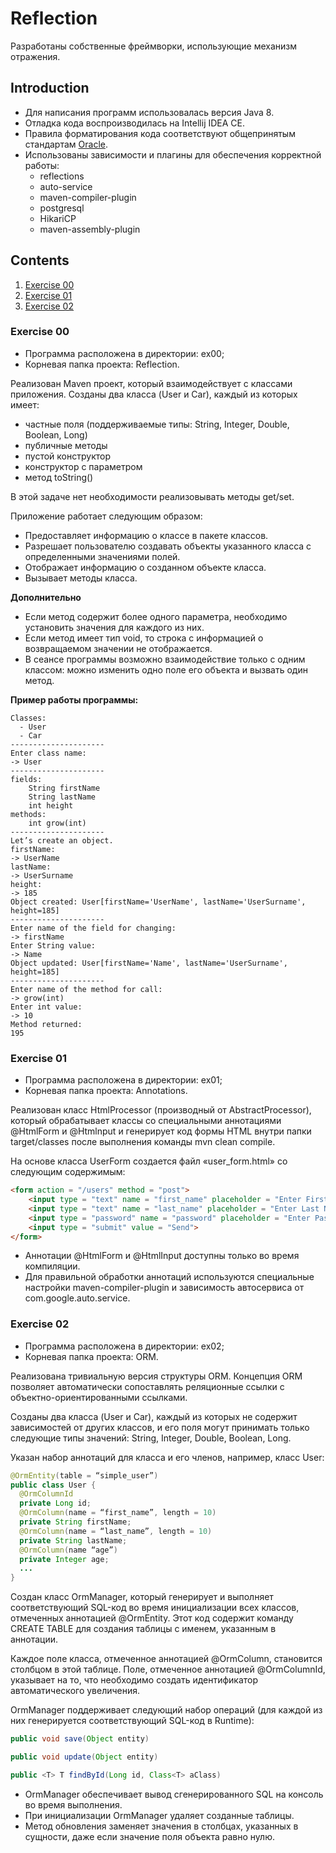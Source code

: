 # Reflection
Разработаны собственные фреймворки, использующие механизм отражения.

## Introduction
- Для написания программ использовалась версия Java 8.
- Отладка кода воспроизводилась на Intellij IDEA CE.
- Правила форматирования кода соответствуют общепринятым стандартам [Oracle](https://www.oracle.com/java/technologies/javase/codeconventions-namingconventions.html).
- Использованы зависимости и плагины для обеспечения корректной работы:
    - reflections
    - auto-service
    - maven-compiler-plugin
    - postgresql
    - HikariCP
    - maven-assembly-plugin

## Contents
1. [Exercise 00](#exercise-00)
2. [Exercise 01](#exercise-01)
3. [Exercise 02](#exercise-02)

### Exercise 00

- Программа расположена в директории: ex00;
- Корневая папка проекта: Reflection.

Реализован Maven проект, который взаимодействует с классами приложения. Созданы два класса (User и Car), каждый из которых имеет:
- частные поля (поддерживаемые типы: String, Integer, Double, Boolean, Long)
- публичные методы
- пустой конструктор
- конструктор с параметром
- метод toString()

В этой задаче нет необходимости реализовывать методы get/set.

Приложение работает следующим образом:
- Предоставляет информацию о классе в пакете классов.
- Разрешает пользователю создавать объекты указанного класса с определенными значениями полей.
- Отображает информацию о созданном объекте класса.
- Вызывает методы класса.

**Дополнительно**
- Если метод содержит более одного параметра, необходимо установить значения для каждого из них.
- Если метод имеет тип void, то строка с информацией о возвращаемом значении не отображается.
- В сеансе программы возможно взаимодействие только с одним классом: можно изменить одно поле его объекта и вызвать один метод.

**Пример работы программы:**

```
Classes:
  - User
  - Car
---------------------
Enter class name:
-> User
---------------------
fields:
	String firstName
	String lastName
	int height
methods:
	int grow(int)
---------------------
Let’s create an object.
firstName:
-> UserName
lastName:
-> UserSurname
height:
-> 185
Object created: User[firstName='UserName', lastName='UserSurname', height=185]
---------------------
Enter name of the field for changing:
-> firstName
Enter String value:
-> Name
Object updated: User[firstName='Name', lastName='UserSurname', height=185]
---------------------
Enter name of the method for call:
-> grow(int)
Enter int value:
-> 10
Method returned:
195
```

### Exercise 01

- Программа расположена в директории: ex01;
- Корневая папка проекта: Annotations.

Реализован класс HtmlProcessor (производный от AbstractProcessor), который обрабатывает классы со специальными аннотациями @HtmlForm и @Htmlnput и генерирует код формы HTML внутри папки target/classes после выполнения команды mvn clean compile. 

На основе класса UserForm создается файл «user_form.html» со следующим содержимым:

```HTML
<form action = "/users" method = "post">
	<input type = "text" name = "first_name" placeholder = "Enter First Name">
	<input type = "text" name = "last_name" placeholder = "Enter Last Name">
	<input type = "password" name = "password" placeholder = "Enter Password">
	<input type = "submit" value = "Send">
</form>
```

- Аннотации @HtmlForm и @HtmlInput доступны только во время компиляции.
- Для правильной обработки аннотаций используются специальные настройки maven-compiler-plugin и зависимость автосервиса от com.google.auto.service.

### Exercise 02

- Программа расположена в директории: ex02;
- Корневая папка проекта: ORM.

Реализована тривиальную версия структуры ORM. Концепция ORM позволяет автоматически сопоставлять реляционные ссылки с объектно-ориентированными ссылками.

Созданы два класса (User и Car), каждый из которых не содержит зависимостей от других классов, и его поля могут принимать только следующие типы значений: String, Integer, Double, Boolean, Long.

Указан набор аннотаций для класса и его членов, например, класс User:

```java
@OrmEntity(table = “simple_user”)
public class User {
  @OrmColumnId
  private Long id;
  @OrmColumn(name = “first_name”, length = 10)
  private String firstName;
  @OrmColumn(name = “last_name”, length = 10)
  private String lastName;
  @OrmColumn(name “age”)
  private Integer age;
  ...
}
```

Создан класс OrmManager, который генерирует и выполняет соответствующий SQL-код во время инициализации всех классов, отмеченных аннотацией @OrmEntity. Этот код содержит команду CREATE TABLE для создания таблицы с именем, указанным в аннотации.

Каждое поле класса, отмеченное аннотацией @OrmColumn, становится столбцом в этой таблице. Поле, отмеченное аннотацией @OrmColumnId, указывает на то, что необходимо создать идентификатор автоматического увеличения.

OrmManager поддерживает следующий набор операций (для каждой из них генерируется соответствующий SQL-код в Runtime):

```java
public void save(Object entity)

public void update(Object entity)

public <T> T findById(Long id, Class<T> aClass)
```

- OrmManager обеспечивает вывод сгенерированного SQL на консоль во время выполнения.
- При инициализации OrmManager удаляет созданные таблицы.
- Метод обновления заменяет значения в столбцах, указанных в сущности, даже если значение поля объекта равно нулю.
